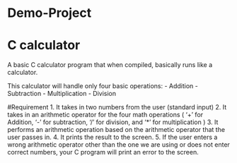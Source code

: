 # Demo-Project
# C calculator
A basic C calculator program that when compiled, basically runs like a calculator.

This calculator will handle only four basic operations:
        - Addition
        - Subtraction
        - Multiplication
        - Division

#Requirement
        1. It takes in two numbers from the user (standard input)
        2. It takes in an arithmetic operator for the four math operations ( ‘+’ for Addition, ‘-’ for subtraction, ‘/’ for division, and ‘*’ for multiplication )
        3. It performs an arithmetic operation based on the arithmetic operator that the user passes in.
        4. It prints the result to the screen.
        5. If the user enters a wrong arithmetic operator other than the one we are using or does not enter correct numbers, your C program will print an error to the screen.

